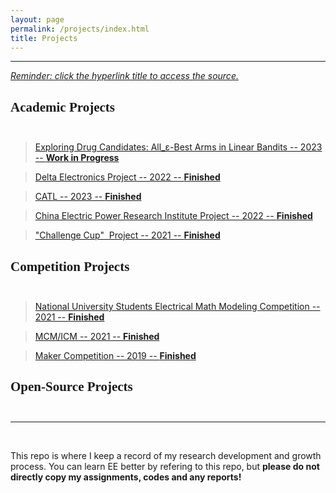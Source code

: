 ```yaml
---
layout: page
permalink: /projects/index.html
title: Projects
---
```

------------------------------------------------------------------

<!--
<style>
html,body {
     width: 100%;
     height: 100%;
     margin: 0;
     padding: 0;
}

body {
    min-width: 1024px;
    min-height: 600px;
    user-select: text; /* Don't select the text while dragging the page with the mouse */
}

#main {
    width: 100%;
    height: 100%;
}
</style>
-->

<!-- ## <font face="Verdana">Projects</font><br/><br/> -->

<!-- ## <small><center>In Editing &#128062;</center><br/></small> -->

*<u>Reminder: click the hyperlink title to access the source.</u>*<br>

## <font face="Verdana">Academic Projects</font><br/><br/>

> [Exploring Drug Candidates: All_ε-Best Arms in Linear Bandits -- 2023 -- **Work in Progress**]()
<!-- > ### ------------------ -->
<center>
<!--<img src="/images/Projects/xxx.jpg">-->
</center>

> [Delta Electronics Project -- 2022 -- **Finished**]()
<!-- > ### ------------------ -->
<center>
<!--<img src="/images/Projects/xxx.jpg">-->
</center>

>  [CATL -- 2023 -- **Finished**]()
<!-- > ### ------------------ -->
<center>
<!--<img src="/images/Projects/xxx.jpg">-->
</center>

> [China Electric Power Research Institute Project -- 2022 -- **Finished**]()
<!-- > ### ------------------ -->
<center>
<!--<img src="/images/Projects/xxx.jpg">-->
</center>

> ["Challenge Cup" &nbsp;Project -- 2021 -- **Finished**]()
<!-- > ### ------------------ -->
<center>
<!--<img src="/images/Projects/xxx.jpg">-->
</center>

## <font face="Verdana">Competition Projects</font><br/><br/>

> [National University Students Electrical Math Modeling Competition -- 2021 -- **Finished**]()
<!-- > ### ------------------ -->
<center>
<!--<img src="/images/Projects/xxx.jpg">-->
</center>

> [MCM/ICM -- 2021 -- **Finished**]()
<!-- > ### ------------------ -->
<center>
<!--<img src="/images/Projects/xxx.jpg">-->
</center>

> [Maker Competition -- 2019 -- **Finished**]()
<!-- > ### ------------------ -->
<center>
<!--<img src="/images/Projects/xxx.jpg">-->
</center>


## <font face="Verdana">Open-Source Projects</font><br/><br/>

---

<br/>


This repo is where I keep a record of my research development and growth process. You can learn EE better by refering to this repo, but **please do not directly copy my assignments, codes and any reports!**
